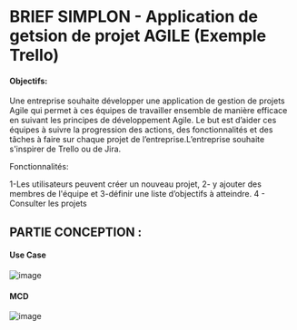 <h1>BRIEF SIMPLON - Application de getsion de projet AGILE (Exemple Trello)</h1>

<h4>Objectifs:</h4> 

<p>Une entreprise souhaite développer une application de gestion de projets Agile qui permet à ces équipes de travailler ensemble de manière efficace en suivant les principes de développement Agile. Le but est d’aider ces équipes à suivre la progression des actions, des fonctionnalités et des tâches à faire sur chaque projet de l’entreprise.L’entreprise souhaite s'inspirer de Trello ou de Jira.</p>

<p>Fonctionnalités:</p>

<p>
1-Les utilisateurs peuvent créer un nouveau projet, 
2- y ajouter des membres de l'équipe et 
3-définir une liste d’objectifs à atteindre. 
4 - Consulter les projets 
</p>


<h2>PARTIE CONCEPTION :</h2> 

<h4> Use Case </h4>

![image](https://github.com/rider974/app_gestion_projets/assets/116554314/d65f5b53-04c4-478b-8547-1cf6b11eb0d6)


<h4>MCD </h4>

![image](https://github.com/rider974/app_gestion_projets/assets/116554314/36d91208-a5e8-4129-82a3-cffeeee88acd)

<h4></h4>
